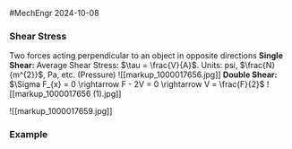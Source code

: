 #MechEngr 2024-10-08

### Shear Stress
Two forces acting perpendicular to an object in opposite directions
**Single Shear:**
Average Shear Stress: $\tau = \frac{V}{A}$. Units: psi, $\frac{N}{m^{2}}$, Pa, etc. (Pressure)
![[markup_1000017656.jpg]]
**Double Shear:**
$\Sigma F_{x} = 0 \rightarrow F - 2V = 0 \rightarrow V = \frac{F}{2}$
![[markup_1000017656 (1).jpg]]

![[markup_1000017659.jpg]]

### Example